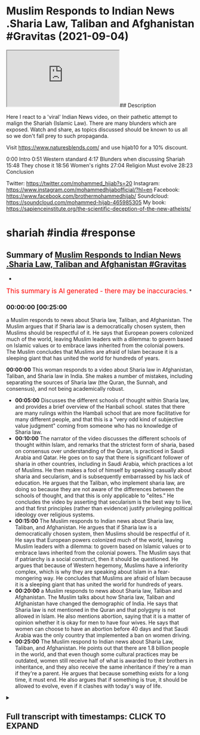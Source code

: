 # Muslim Responds to Indian News .Sharia Law, Taliban and Afghanistan #Gravitas (2021-09-04)

<iframe loading='lazy' src='https://www.youtube.com/embed/nvIoWunqmZ4'></iframe>## Description

Here I react to a 'viral' Indian News video, on their pathetic attempt to malign the Shariah (Islamic Law). There are many blunders which are exposed. Watch and share, as topics discussed should be known to us all so we don't fall prey to such propaganda.

Visit <https://www.naturesblends.com/> and use hijab10 for a 10% discount.

0:00 Intro
0:51 Western standard
4:17 Blunders when discussing Shariah
15:48 They chose it
18:56 Women's rights
27:04 Religion Must evolve
28:23 Conclusion

Twitter: <https://twitter.com/mohammed_hijab?s=20>
Instagram: <https://www.instagram.com/mohammedhijabofficial/?hl=en>
Facebook: <https://www.facebook.com/brothermohammedhijab/>
Soundcloud: <https://soundcloud.com/mohammed-hijab-465985305>
My book: <https://sapienceinstitute.org/the-scientific-deception-of-the-new-atheists/>

# shariah #india #response

## Summary of [Muslim Responds to Indian News .Sharia Law, Taliban and Afghanistan #Gravitas](https://www.youtube.com/watch?v=nvIoWunqmZ4)

*

<span style="color:red; font-size:125%">This summary is AI generated - there may be inaccuracies</span>. \*

### <a onclick="modifyYTiframeseektime('1500')">00:00:00 \[00:25:00</a>

a Muslim responds to news about Sharia law, Taliban, and Afghanistan. The Muslim argues that if Sharia law is a democratically chosen system, then Muslims should be respectful of it. He says that European powers colonized much of the world, leaving Muslim leaders with a dilemma: to govern based on Islamic values or to embrace laws inherited from the colonial powers. The Muslim concludes that Muslims are afraid of Islam because it is a sleeping giant that has united the world for hundreds of years.

**<a onclick="modifyYTiframeseektime('0')">00:00:00</a>** This woman responds to a video about Sharia law in Afghanistan, Taliban, and Sharia law in India. She makes a number of mistakes, including separating the sources of Sharia law (the Quran, the Sunnah, and consensus), and not being academically robust.

*   **<a onclick="modifyYTiframeseektime('300')">00:05:00</a>** Discusses the different schools of thought within Sharia law, and provides a brief overview of the Hanbali school. states that there are many rulings within the Hambali school that are more facilitative for many different people, and that this is a "very odd kind of subjective value judgment" coming from someone who has no knowledge of Sharia law.
*   **<a onclick="modifyYTiframeseektime('600')">00:10:00</a>** The narrator of the video discusses the different schools of thought within Islam, and remarks that the strictest form of sharia, based on consensus over understanding of the Quran, is practiced in Saudi Arabia and Qatar. He goes on to say that there is significant follower of sharia in other countries, including in Saudi Arabia, which practices a lot of Muslims. He then makes a fool of himself by speaking casually about sharia and secularism, and is subsequently embarrassed by his lack of education. He argues that the Taliban, who implement sharia law, are doing so because they are not aware of the differences between the schools of thought, and that this is only applicable to "elites." He concludes the video by asserting that secularism is the best way to live, and that first principles (rather than evidence) justify privileging political ideology over religious systems.
*   **<a onclick="modifyYTiframeseektime('900')">00:15:00</a>** The Muslim responds to Indian news about Sharia law, Taliban, and Afghanistan. He argues that if Sharia law is a democratically chosen system, then Muslims should be respectful of it. He says that European powers colonized much of the world, leaving Muslim leaders with a dilemma: to govern based on Islamic values or to embrace laws inherited from the colonial powers. The Muslim says that if patriarchy is a social construct, then it should be questioned. He argues that because of Western hegemony, Muslims have a inferiority complex, which is why they are speaking about Islam in a fear-mongering way. He concludes that Muslims are afraid of Islam because it is a sleeping giant that has united the world for hundreds of years.
*   **<a onclick="modifyYTiframeseektime('1200')">00:20:00</a>**  a Muslim responds to news about Sharia law, Taliban and Afghanistan. The Muslim talks about how Sharia law, Taliban and Afghanistan have changed the demographic of India. He says that Sharia law is not mentioned in the Quran and that polygyny is not allowed in Islam. He also mentions abortion, saying that it is a matter of opinion whether it is okay for men to have four wives. He says that women can choose to have an abortion before 40 days and that Saudi Arabia was the only country that implemented a ban on women driving.
*   **<a onclick="modifyYTiframeseektime('1500')">00:25:00</a>** The Muslim respond to Indian news about Sharia Law, Taliban, and Afghanistan. He points out that there are 1.8 billion people in the world, and that even though some cultural practices may be outdated, women still receive half of what is awarded to their brothers in inheritance, and they also receive the same inheritance if they're a man if they're a parent. He argues that because something exists for a long time, it must end. He also argues that if something is true, it should be allowed to evolve, even if it clashes with today's way of life.

<details><summary><h2>Full transcript with timestamps: CLICK TO EXPAND</h2></summary>

<a onclick="modifyYTiframeseektime('0)')">0:00:00 \[Music]</a> <a onclick="modifyYTiframeseektime('5)')">0:00:05 is the hijab 10</a> <a onclick="modifyYTiframeseektime('7)')">0:00:07 discount code for 10 percent discount on</a> <a onclick="modifyYTiframeseektime('9)')">0:00:09 a wide range of products including</a> <a onclick="modifyYTiframeseektime('11)')">0:00:11 premium ethiopian black seed products</a> <a onclick="modifyYTiframeseektime('14)')">0:00:14 assalamu alaikum</a> <a onclick="modifyYTiframeseektime('16)')">0:00:16 i am going to respond to a video that</a> <a onclick="modifyYTiframeseektime('18)')">0:00:18 has gone semi viral you could actually</a> <a onclick="modifyYTiframeseektime('20)')">0:00:20 say it's gone viral depending on your</a> <a onclick="modifyYTiframeseektime('21)')">0:00:21 definition of course</a> <a onclick="modifyYTiframeseektime('22)')">0:00:22 a woman a broadcaster from india who has</a> <a onclick="modifyYTiframeseektime('25)')">0:00:25 perpetuated falsehood really monstrous</a> <a onclick="modifyYTiframeseektime('28)')">0:00:28 falsehoods one after the other blunders</a> <a onclick="modifyYTiframeseektime('30)')">0:00:30 she's made blunders mistakes speaking</a> <a onclick="modifyYTiframeseektime('32)')">0:00:32 with authority where she shouldn't have</a> <a onclick="modifyYTiframeseektime('34)')">0:00:34 done so</a> <a onclick="modifyYTiframeseektime('35)')">0:00:35 and i'm gonna be reacting to this video</a> <a onclick="modifyYTiframeseektime('37)')">0:00:37 of this woman speaking about the</a> <a onclick="modifyYTiframeseektime('38)')">0:00:38 afghanistan situation about the taliban</a> <a onclick="modifyYTiframeseektime('41)')">0:00:41 about the sharia law in fact the video</a> <a onclick="modifyYTiframeseektime('43)')">0:00:43 is entitled what is the sharia law so</a> <a onclick="modifyYTiframeseektime('46)')">0:00:46 that's a cess</a> <a onclick="modifyYTiframeseektime('47)')">0:00:47 in watching this video whether this</a> <a onclick="modifyYTiframeseektime('48)')">0:00:48 woman understands that which she's</a> <a onclick="modifyYTiframeseektime('51)')">0:00:51 talking about</a> <a onclick="modifyYTiframeseektime('52)')">0:00:52 there was a time when afghanistan was a</a> <a onclick="modifyYTiframeseektime('54)')">0:00:54 modern state faith was a private matter</a> <a onclick="modifyYTiframeseektime('57)')">0:00:57 so already we're talking about modernity</a> <a onclick="modifyYTiframeseektime('58)')">0:00:58 right so there's an assumption from the</a> <a onclick="modifyYTiframeseektime('60)')">0:01:00 very outset that western modernity</a> <a onclick="modifyYTiframeseektime('63)')">0:01:03 progressivism in that sense</a> <a onclick="modifyYTiframeseektime('65)')">0:01:05 is potentially the barometer or the</a> <a onclick="modifyYTiframeseektime('67)')">0:01:07 standard</a> <a onclick="modifyYTiframeseektime('68)')">0:01:08 that we should meet well these</a> <a onclick="modifyYTiframeseektime('70)')">0:01:10 assertions or these assumptions</a> <a onclick="modifyYTiframeseektime('73)')">0:01:13 have to be evidence in and of themselves</a> <a onclick="modifyYTiframeseektime('75)')">0:01:15 we don't need to</a> <a onclick="modifyYTiframeseektime('76)')">0:01:16 go towards modernity or progressivism or</a> <a onclick="modifyYTiframeseektime('79)')">0:01:19 western culture</a> <a onclick="modifyYTiframeseektime('80)')">0:01:20 and if you do if you do want to put us</a> <a onclick="modifyYTiframeseektime('82)')">0:01:22 in that kind of category of going</a> <a onclick="modifyYTiframeseektime('84)')">0:01:24 towards this and you think that's the</a> <a onclick="modifyYTiframeseektime('85)')">0:01:25 right thing to do then you have to argue</a> <a onclick="modifyYTiframeseektime('87)')">0:01:27 for that from first principles it's not</a> <a onclick="modifyYTiframeseektime('89)')">0:01:29 good enough to just say well it's</a> <a onclick="modifyYTiframeseektime('91)')">0:01:31 modernity and assume it you have to</a> <a onclick="modifyYTiframeseektime('93)')">0:01:33 argue from the beginning and i come to</a> <a onclick="modifyYTiframeseektime('94)')">0:01:34 you with arguably the most controversial</a> <a onclick="modifyYTiframeseektime('97)')">0:01:37 concept in the world</a> <a onclick="modifyYTiframeseektime('99)')">0:01:39 it's arguably the most controversial</a> <a onclick="modifyYTiframeseektime('101)')">0:01:41 concept in the world of course it's not</a> <a onclick="modifyYTiframeseektime('103)')">0:01:43 maybe befitting for me to to outline the</a> <a onclick="modifyYTiframeseektime('106)')">0:01:46 fact that controversiality does not</a> <a onclick="modifyYTiframeseektime('108)')">0:01:48 equate to falsity and i'm not saying</a> <a onclick="modifyYTiframeseektime('110)')">0:01:50 that she's saying that but just to make</a> <a onclick="modifyYTiframeseektime('112)')">0:01:52 sure that our audience or the end user</a> <a onclick="modifyYTiframeseektime('114)')">0:01:54 here is fully familiar with this point</a> <a onclick="modifyYTiframeseektime('116)')">0:01:56 but is it the most controversial thing</a> <a onclick="modifyYTiframeseektime('118)')">0:01:58 in the world</a> <a onclick="modifyYTiframeseektime('119)')">0:01:59 i mean</a> <a onclick="modifyYTiframeseektime('120)')">0:02:00 there are lots of things historically</a> <a onclick="modifyYTiframeseektime('122)')">0:02:02 and contemporaneously that have been</a> <a onclick="modifyYTiframeseektime('124)')">0:02:04 more controversial the shape of the</a> <a onclick="modifyYTiframeseektime('125)')">0:02:05 earth has been extremely controversial</a> <a onclick="modifyYTiframeseektime('127)')">0:02:07 on the history of cosmology in the last</a> <a onclick="modifyYTiframeseektime('129)')">0:02:09 thousand years</a> <a onclick="modifyYTiframeseektime('130)')">0:02:10 even more controversial you could argue</a> <a onclick="modifyYTiframeseektime('132)')">0:02:12 a sati</a> <a onclick="modifyYTiframeseektime('133)')">0:02:13 a practice called sati</a> <a onclick="modifyYTiframeseektime('135)')">0:02:15 that was done by hindu women</a> <a onclick="modifyYTiframeseektime('137)')">0:02:17 historically and even up until the</a> <a onclick="modifyYTiframeseektime('138)')">0:02:18 modern age actually and this practice</a> <a onclick="modifyYTiframeseektime('142)')">0:02:22 what involved a woman burning herself</a> <a onclick="modifyYTiframeseektime('144)')">0:02:24 in mourning</a> <a onclick="modifyYTiframeseektime('146)')">0:02:26 for her husband's death</a> <a onclick="modifyYTiframeseektime('149)')">0:02:29 talk about women's rights so one of</a> <a onclick="modifyYTiframeseektime('151)')">0:02:31 those things it took the colonial powers</a> <a onclick="modifyYTiframeseektime('153)')">0:02:33 the british powers to come and outlaw</a> <a onclick="modifyYTiframeseektime('154)')">0:02:34 this thing the white man to come and</a> <a onclick="modifyYTiframeseektime('156)')">0:02:36 tell you what was right and wrong</a> <a onclick="modifyYTiframeseektime('158)')">0:02:38 yes no wonder why you're so obsessed</a> <a onclick="modifyYTiframeseektime('160)')">0:02:40 with the white man because he stops you</a> <a onclick="modifyYTiframeseektime('161)')">0:02:41 from burning yourselves i mean i</a> <a onclick="modifyYTiframeseektime('163)')">0:02:43 understand the inferiority complex here</a> <a onclick="modifyYTiframeseektime('166)')">0:02:46 but</a> <a onclick="modifyYTiframeseektime('167)')">0:02:47 let's not try and think now that</a> <a onclick="modifyYTiframeseektime('171)')">0:02:51 this is the once again the barometer</a> <a onclick="modifyYTiframeseektime('173)')">0:02:53 that we must all fulfill or the</a> <a onclick="modifyYTiframeseektime('176)')">0:02:56 um</a> <a onclick="modifyYTiframeseektime('176)')">0:02:56 the the standard that we must all meet</a> <a onclick="modifyYTiframeseektime('178)')">0:02:58 the white man standard why is it so</a> <a onclick="modifyYTiframeseektime('181)')">0:03:01 controversial why does the world fear it</a> <a onclick="modifyYTiframeseektime('183)')">0:03:03 will take afghanistan further back in</a> <a onclick="modifyYTiframeseektime('186)')">0:03:06 time</a> <a onclick="modifyYTiframeseektime('188)')">0:03:08 what do you mean by the world do you</a> <a onclick="modifyYTiframeseektime('189)')">0:03:09 mean the white man</a> <a onclick="modifyYTiframeseektime('191)')">0:03:11 is that what we mean or the western</a> <a onclick="modifyYTiframeseektime('192)')">0:03:12 powers or colonial powers or ex-colonial</a> <a onclick="modifyYTiframeseektime('194)')">0:03:14 powers or the superpowers who do you</a> <a onclick="modifyYTiframeseektime('195)')">0:03:15 mean by</a> <a onclick="modifyYTiframeseektime('197)')">0:03:17 the world</a> <a onclick="modifyYTiframeseektime('198)')">0:03:18 okay let's keep listening we've spoken</a> <a onclick="modifyYTiframeseektime('200)')">0:03:20 to a lot of scholars and experts to put</a> <a onclick="modifyYTiframeseektime('202)')">0:03:22 this report together you've spoken to a</a> <a onclick="modifyYTiframeseektime('204)')">0:03:24 lot of scholars and experts so i'm</a> <a onclick="modifyYTiframeseektime('206)')">0:03:26 expecting what you say about sharia law</a> <a onclick="modifyYTiframeseektime('208)')">0:03:28 is going to be something which is</a> <a onclick="modifyYTiframeseektime('209)')">0:03:29 academically robust and if if not then</a> <a onclick="modifyYTiframeseektime('212)')">0:03:32 you will be</a> <a onclick="modifyYTiframeseektime('213)')">0:03:33 obviously to blame thanks to the</a> <a onclick="modifyYTiframeseektime('215)')">0:03:35 misrepresentation manipulation and</a> <a onclick="modifyYTiframeseektime('217)')">0:03:37 misuse of the sharia by whom islamic</a> <a onclick="modifyYTiframeseektime('220)')">0:03:40 regimes politicians clerics radicals</a> <a onclick="modifyYTiframeseektime('223)')">0:03:43 terrorists they've all used the sharia</a> <a onclick="modifyYTiframeseektime('225)')">0:03:45 to rule in the name of god</a> <a onclick="modifyYTiframeseektime('227)')">0:03:47 so coming back to the question what is</a> <a onclick="modifyYTiframeseektime('228)')">0:03:48 the sharia well there is no</a> <a onclick="modifyYTiframeseektime('230)')">0:03:50 that's not the exclusive property of</a> <a onclick="modifyYTiframeseektime('232)')">0:03:52 religious disciples</a> <a onclick="modifyYTiframeseektime('234)')">0:03:54 many radicals and terrorists have used</a> <a onclick="modifyYTiframeseektime('236)')">0:03:56 secular ideology to do the same thing so</a> <a onclick="modifyYTiframeseektime('239)')">0:03:59 this is not this is not an exclusivist</a> <a onclick="modifyYTiframeseektime('241)')">0:04:01 discourse here i mean we can we can</a> <a onclick="modifyYTiframeseektime('243)')">0:04:03 point to stalin we can point to even</a> <a onclick="modifyYTiframeseektime('245)')">0:04:05 lenin we can point to mao we can point</a> <a onclick="modifyYTiframeseektime('247)')">0:04:07 to many different people who had</a> <a onclick="modifyYTiframeseektime('249)')">0:04:09 materialist ideologies and who did the</a> <a onclick="modifyYTiframeseektime('251)')">0:04:11 same thing</a> <a onclick="modifyYTiframeseektime('252)')">0:04:12 so</a> <a onclick="modifyYTiframeseektime('253)')">0:04:13 this is not an exclusivist discourse and</a> <a onclick="modifyYTiframeseektime('255)')">0:04:15 you shouldn't make it seem as if it is</a> <a onclick="modifyYTiframeseektime('257)')">0:04:17 where do the rules come from three</a> <a onclick="modifyYTiframeseektime('259)')">0:04:19 sources the quran which is islam's holy</a> <a onclick="modifyYTiframeseektime('261)')">0:04:21 book the sunnah which is basically the</a> <a onclick="modifyYTiframeseektime('263)')">0:04:23 deeds of prophet muhammad and the hadees</a> <a onclick="modifyYTiframeseektime('265)')">0:04:25 the sayings of the prophet this is the</a> <a onclick="modifyYTiframeseektime('268)')">0:04:28 first major blunder it's actually a huge</a> <a onclick="modifyYTiframeseektime('270)')">0:04:30 blunder</a> <a onclick="modifyYTiframeseektime('271)')">0:04:31 it's the quran</a> <a onclick="modifyYTiframeseektime('273)')">0:04:33 the hadith which is the sunnah i don't</a> <a onclick="modifyYTiframeseektime('275)')">0:04:35 know why you've separated the two things</a> <a onclick="modifyYTiframeseektime('277)')">0:04:37 and then the third thing is ishmael</a> <a onclick="modifyYTiframeseektime('279)')">0:04:39 which is consensus and the fourth thing</a> <a onclick="modifyYTiframeseektime('280)')">0:04:40 is yes</a> <a onclick="modifyYTiframeseektime('282)')">0:04:42 and actually nezhamad dina tofi who is a</a> <a onclick="modifyYTiframeseektime('284)')">0:04:44 one of the specialists of the principles</a> <a onclick="modifyYTiframeseektime('286)')">0:04:46 of jurisprudence</a> <a onclick="modifyYTiframeseektime('288)')">0:04:48 he mentions 11 sources all together</a> <a onclick="modifyYTiframeseektime('290)')">0:04:50 including</a> <a onclick="modifyYTiframeseektime('294)')">0:04:54 so</a> <a onclick="modifyYTiframeseektime('296)')">0:04:56 the saying of the sahabi all the rulings</a> <a onclick="modifyYTiframeseektime('299)')">0:04:59 of those who came before us in terms of</a> <a onclick="modifyYTiframeseektime('300)')">0:05:00 the other uh legal systems of moses and</a> <a onclick="modifyYTiframeseektime('303)')">0:05:03 for example abraham and so on</a> <a onclick="modifyYTiframeseektime('307)')">0:05:07 which is the idea of the common interest</a> <a onclick="modifyYTiframeseektime('308)')">0:05:08 all of these things are also sources of</a> <a onclick="modifyYTiframeseektime('310)')">0:05:10 sharia</a> <a onclick="modifyYTiframeseektime('311)')">0:05:11 and this is the reductionist</a> <a onclick="modifyYTiframeseektime('312)')">0:05:12 understanding that has left a lot of</a> <a onclick="modifyYTiframeseektime('313)')">0:05:13 people like yourself</a> <a onclick="modifyYTiframeseektime('316)')">0:05:16 reducing the sharia to just one or two</a> <a onclick="modifyYTiframeseektime('318)')">0:05:18 sources</a> <a onclick="modifyYTiframeseektime('319)')">0:05:19 this is not the case and in fact you</a> <a onclick="modifyYTiframeseektime('321)')">0:05:21 haven't even represented it correctly</a> <a onclick="modifyYTiframeseektime('322)')">0:05:22 according to any school of thought shia</a> <a onclick="modifyYTiframeseektime('324)')">0:05:24 or sunnah this is completely false what</a> <a onclick="modifyYTiframeseektime('327)')">0:05:27 you've said there is wrong listen to me</a> <a onclick="modifyYTiframeseektime('329)')">0:05:29 carefully what you said there is wrong</a> <a onclick="modifyYTiframeseektime('331)')">0:05:31 because once again to reiterate the four</a> <a onclick="modifyYTiframeseektime('334)')">0:05:34 major</a> <a onclick="modifyYTiframeseektime('335)')">0:05:35 masada sharia if you like</a> <a onclick="modifyYTiframeseektime('337)')">0:05:37 or the the four major sources of sharia</a> <a onclick="modifyYTiframeseektime('340)')">0:05:40 are the quran as you've mentioned the</a> <a onclick="modifyYTiframeseektime('342)')">0:05:42 sunnah which is the hadith which itself</a> <a onclick="modifyYTiframeseektime('344)')">0:05:44 is subdivided into different types</a> <a onclick="modifyYTiframeseektime('346)')">0:05:46 authentic sahih yamatawa</a> <a onclick="modifyYTiframeseektime('349)')">0:05:49 hassan hasan</a> <a onclick="modifyYTiframeseektime('355)')">0:05:55 and these categorizations are known by</a> <a onclick="modifyYTiframeseektime('356)')">0:05:56 the people of hadith and then you have</a> <a onclick="modifyYTiframeseektime('359)')">0:05:59 ishmael which is the legal consensus</a> <a onclick="modifyYTiframeseektime('361)')">0:06:01 which is defined by or as</a> <a onclick="modifyYTiframeseektime('364)')">0:06:04 the</a> <a onclick="modifyYTiframeseektime('366)')">0:06:06 the consensus of the jurists in one</a> <a onclick="modifyYTiframeseektime('368)')">0:06:08 specific time in one specific issue in</a> <a onclick="modifyYTiframeseektime('371)')">0:06:11 one of</a> <a onclick="modifyYTiframeseektime('372)')">0:06:12 the issues of the uh islamic</a> <a onclick="modifyYTiframeseektime('375)')">0:06:15 law</a> <a onclick="modifyYTiframeseektime('376)')">0:06:16 this is ishmael and then you have chaos</a> <a onclick="modifyYTiframeseektime('378)')">0:06:18 which is legal analogy for example if</a> <a onclick="modifyYTiframeseektime('380)')">0:06:20 something is haram</a> <a onclick="modifyYTiframeseektime('382)')">0:06:22 in the quran but then there's something</a> <a onclick="modifyYTiframeseektime('384)')">0:06:24 which also has the same causative</a> <a onclick="modifyYTiframeseektime('385)')">0:06:25 reasoning they analogize onto it for</a> <a onclick="modifyYTiframeseektime('388)')">0:06:28 example</a> <a onclick="modifyYTiframeseektime('389)')">0:06:29 alcohol is haram or wine is haram let's</a> <a onclick="modifyYTiframeseektime('392)')">0:06:32 say they analogize on to that</a> <a onclick="modifyYTiframeseektime('394)')">0:06:34 that smoking weed is haram they smoking</a> <a onclick="modifyYTiframeseektime('398)')">0:06:38 anything that intoxic hallucinogens are</a> <a onclick="modifyYTiframeseektime('399)')">0:06:39 haram because it's</a> <a onclick="modifyYTiframeseektime('402)')">0:06:42 analogized onto and this is one of the</a> <a onclick="modifyYTiframeseektime('405)')">0:06:45 masada if you like one of the</a> <a onclick="modifyYTiframeseektime('408)')">0:06:48 sources of sharia but there are these</a> <a onclick="modifyYTiframeseektime('410)')">0:06:50 are the four main ones there are other</a> <a onclick="modifyYTiframeseektime('411)')">0:06:51 ones like masala</a> <a onclick="modifyYTiframeseektime('413)')">0:06:53 this is actually a source of sharia</a> <a onclick="modifyYTiframeseektime('415)')">0:06:55 masala is the common interest</a> <a onclick="modifyYTiframeseektime('418)')">0:06:58 a lot of people are asking why is it</a> <a onclick="modifyYTiframeseektime('419)')">0:06:59 that the taliban are</a> <a onclick="modifyYTiframeseektime('420)')">0:07:00 acting in a more pragmatic manner now</a> <a onclick="modifyYTiframeseektime('423)')">0:07:03 is because of this source see if you if</a> <a onclick="modifyYTiframeseektime('425)')">0:07:05 you knew these things then you'd know</a> <a onclick="modifyYTiframeseektime('427)')">0:07:07 how to operate and how to interact with</a> <a onclick="modifyYTiframeseektime('430)')">0:07:10 those who you disagree with you don't</a> <a onclick="modifyYTiframeseektime('431)')">0:07:11 even know the source of sharia ah</a> <a onclick="modifyYTiframeseektime('433)')">0:07:13 therefore your analysis is going to be</a> <a onclick="modifyYTiframeseektime('435)')">0:07:15 reductionist is going to be false and</a> <a onclick="modifyYTiframeseektime('437)')">0:07:17 it's going to be lacking where are the</a> <a onclick="modifyYTiframeseektime('439)')">0:07:19 scholars now that you said you they</a> <a onclick="modifyYTiframeseektime('441)')">0:07:21 don't even know the basis of</a> <a onclick="modifyYTiframeseektime('443)')">0:07:23 sharia</a> <a onclick="modifyYTiframeseektime('444)')">0:07:24 in islam</a> <a onclick="modifyYTiframeseektime('445)')">0:07:25 there's a range of other sources to work</a> <a onclick="modifyYTiframeseektime('447)')">0:07:27 out how god wants muslims to live but</a> <a onclick="modifyYTiframeseektime('450)')">0:07:30 there is no single law book no definite</a> <a onclick="modifyYTiframeseektime('453)')">0:07:33 statute no said judicial proceeding</a> <a onclick="modifyYTiframeseektime('456)')">0:07:36 that's false there is a set judicial</a> <a onclick="modifyYTiframeseektime('457)')">0:07:37 precedent it's not precedent it's</a> <a onclick="modifyYTiframeseektime('459)')">0:07:39 precedent and there is a there is a set</a> <a onclick="modifyYTiframeseektime('462)')">0:07:42 precedent from the ishmael</a> <a onclick="modifyYTiframeseektime('464)')">0:07:44 so when scholars make a decision on the</a> <a onclick="modifyYTiframeseektime('467)')">0:07:47 par or on the uh on whatever his issue</a> <a onclick="modifyYTiframeseektime('469)')">0:07:49 is they look at the ishmael if there's a</a> <a onclick="modifyYTiframeseektime('470)')">0:07:50 ishmael or a consensus of a past that</a> <a onclick="modifyYTiframeseektime('474)')">0:07:54 acts effectively like a judicial</a> <a onclick="modifyYTiframeseektime('476)')">0:07:56 president it's basically a vast</a> <a onclick="modifyYTiframeseektime('478)')">0:07:58 collection of different often</a> <a onclick="modifyYTiframeseektime('480)')">0:08:00 conflicting interpretations</a> <a onclick="modifyYTiframeseektime('482)')">0:08:02 these are that's not</a> <a onclick="modifyYTiframeseektime('484)')">0:08:04 see you're confusing it yourself you</a> <a onclick="modifyYTiframeseektime('485)')">0:08:05 said sharia is different because the</a> <a onclick="modifyYTiframeseektime('488)')">0:08:08 interpretations and sharia is god's will</a> <a onclick="modifyYTiframeseektime('490)')">0:08:10 now you're saying that sharia has got</a> <a onclick="modifyYTiframeseektime('492)')">0:08:12 sharia is diff different interpretations</a> <a onclick="modifyYTiframeseektime('494)')">0:08:14 which is false you can't even keep up</a> <a onclick="modifyYTiframeseektime('496)')">0:08:16 with your own script that you're reading</a> <a onclick="modifyYTiframeseektime('498)')">0:08:18 in front of your face</a> <a onclick="modifyYTiframeseektime('500)')">0:08:20 this is ignorance compounded</a> <a onclick="modifyYTiframeseektime('502)')">0:08:22 interpretations gave birth to five</a> <a onclick="modifyYTiframeseektime('504)')">0:08:24 schools of thought five legal schools of</a> <a onclick="modifyYTiframeseektime('507)')">0:08:27 sharia and you must know this there are</a> <a onclick="modifyYTiframeseektime('508)')">0:08:28 different kinds of sharia</a> <a onclick="modifyYTiframeseektime('510)')">0:08:30 we must know this and you're gonna teach</a> <a onclick="modifyYTiframeseektime('511)')">0:08:31 us you must know this</a> <a onclick="modifyYTiframeseektime('513)')">0:08:33 by the way there are more than four five</a> <a onclick="modifyYTiframeseektime('515)')">0:08:35 six seven schools of thought these are</a> <a onclick="modifyYTiframeseektime('516)')">0:08:36 the ones which have survived</a> <a onclick="modifyYTiframeseektime('518)')">0:08:38 there are many schools of thought atari</a> <a onclick="modifyYTiframeseektime('520)')">0:08:40 had a school of thought</a> <a onclick="modifyYTiframeseektime('521)')">0:08:41 had a school of thought these big names</a> <a onclick="modifyYTiframeseektime('523)')">0:08:43 had a school of thought they just</a> <a onclick="modifyYTiframeseektime('524)')">0:08:44 haven't survived so if you want to be</a> <a onclick="modifyYTiframeseektime('526)')">0:08:46 meticulous and you want to be precise</a> <a onclick="modifyYTiframeseektime('528)')">0:08:48 then don't speak in the way that you've</a> <a onclick="modifyYTiframeseektime('530)')">0:08:50 just spoken</a> <a onclick="modifyYTiframeseektime('536)')">0:08:56 these four belong to sunni islam the</a> <a onclick="modifyYTiframeseektime('538)')">0:08:58 fifth is a shia version of what about</a> <a onclick="modifyYTiframeseektime('542)')">0:09:02 what about the what about zaydi shias</a> <a onclick="modifyYTiframeseektime('545)')">0:09:05 you've completely missed a big chunks so</a> <a onclick="modifyYTiframeseektime('547)')">0:09:07 you're all over the place zaydi shia is</a> <a onclick="modifyYTiframeseektime('549)')">0:09:09 they are the majority of the yemeni</a> <a onclick="modifyYTiframeseektime('551)')">0:09:11 population of shiites you've completely</a> <a onclick="modifyYTiframeseektime('553)')">0:09:13 left them out in your analysis here how</a> <a onclick="modifyYTiframeseektime('555)')">0:09:15 comes</a> <a onclick="modifyYTiframeseektime('557)')">0:09:17 sharia it's called jafri</a> <a onclick="modifyYTiframeseektime('559)')">0:09:19 all five of them are named after</a> <a onclick="modifyYTiframeseektime('561)')">0:09:21 theologists and jurists the men who</a> <a onclick="modifyYTiframeseektime('564)')">0:09:24 theologians and jurists</a> <a onclick="modifyYTiframeseektime('567)')">0:09:27 yes</a> <a onclick="modifyYTiframeseektime('569)')">0:09:29 interpreted islamic texts</a> <a onclick="modifyYTiframeseektime('571)')">0:09:31 now look at this map</a> <a onclick="modifyYTiframeseektime('573)')">0:09:33 the hanbali school is the smallest and</a> <a onclick="modifyYTiframeseektime('575)')">0:09:35 strictest of them all it's primary</a> <a onclick="modifyYTiframeseektime('578)')">0:09:38 what you define as strict this is it</a> <a onclick="modifyYTiframeseektime('580)')">0:09:40 seems to be a very subjective reading</a> <a onclick="modifyYTiframeseektime('582)')">0:09:42 what do you define as a strict there's</a> <a onclick="modifyYTiframeseektime('583)')">0:09:43 many rulings in the hamburglar school of</a> <a onclick="modifyYTiframeseektime('585)')">0:09:45 thought</a> <a onclick="modifyYTiframeseektime('586)')">0:09:46 i'm not just saying that because</a> <a onclick="modifyYTiframeseektime('587)')">0:09:47 obviously i come from that school</a> <a onclick="modifyYTiframeseektime('588)')">0:09:48 thought but um there are many rulings</a> <a onclick="modifyYTiframeseektime('590)')">0:09:50 which are by and large more facilitative</a> <a onclick="modifyYTiframeseektime('594)')">0:09:54 for many different people so this is a</a> <a onclick="modifyYTiframeseektime('595)')">0:09:55 very</a> <a onclick="modifyYTiframeseektime('596)')">0:09:56 odd kind of subjective value judgment</a> <a onclick="modifyYTiframeseektime('598)')">0:09:58 coming from someone who has no knowledge</a> <a onclick="modifyYTiframeseektime('600)')">0:10:00 of any of the schools of thought and you</a> <a onclick="modifyYTiframeseektime('601)')">0:10:01 probably wouldn't ask you why is it the</a> <a onclick="modifyYTiframeseektime('602)')">0:10:02 strictest you probably wouldn't know how</a> <a onclick="modifyYTiframeseektime('603)')">0:10:03 to answer that</a> <a onclick="modifyYTiframeseektime('605)')">0:10:05 resource is the quran it is practiced in</a> <a onclick="modifyYTiframeseektime('607)')">0:10:07 saudi arabia and qatar</a> <a onclick="modifyYTiframeseektime('609)')">0:10:09 it also has significant followers in</a> <a onclick="modifyYTiframeseektime('611)')">0:10:11 these countries i mean saudi arabia yes</a> <a onclick="modifyYTiframeseektime('613)')">0:10:13 they practiced</a> <a onclick="modifyYTiframeseektime('614)')">0:10:14 a lot of a lot of people a lot of</a> <a onclick="modifyYTiframeseektime('616)')">0:10:16 jerusalem humbly there about a lot of</a> <a onclick="modifyYTiframeseektime('618)')">0:10:18 salafists who are not non-medhabi</a> <a onclick="modifyYTiframeseektime('621)')">0:10:21 actually in saudi arabia and so once</a> <a onclick="modifyYTiframeseektime('623)')">0:10:23 again the awam the the labe audience the</a> <a onclick="modifyYTiframeseektime('625)')">0:10:25 lay people this is very important for</a> <a onclick="modifyYTiframeseektime('627)')">0:10:27 even us to know as muslims there's a</a> <a onclick="modifyYTiframeseektime('628)')">0:10:28 difference between what the elitists or</a> <a onclick="modifyYTiframeseektime('630)')">0:10:30 the clerics or whatever it is they</a> <a onclick="modifyYTiframeseektime('632)')">0:10:32 practice and what the lay audience</a> <a onclick="modifyYTiframeseektime('635)')">0:10:35 their lay audience really doesn't have a</a> <a onclick="modifyYTiframeseektime('637)')">0:10:37 method</a> <a onclick="modifyYTiframeseektime('639)')">0:10:39 the ami doesn't really know about the</a> <a onclick="modifyYTiframeseektime('640)')">0:10:40 hamburglar school of if you ask him</a> <a onclick="modifyYTiframeseektime('641)')">0:10:41 what's the difference between himself</a> <a onclick="modifyYTiframeseektime('642)')">0:10:42 and hanafi they all know the difference</a> <a onclick="modifyYTiframeseektime('644)')">0:10:44 so this is only applicable really to the</a> <a onclick="modifyYTiframeseektime('646)')">0:10:46 elitists</a> <a onclick="modifyYTiframeseektime('647)')">0:10:47 but you wouldn't know that the shafi</a> <a onclick="modifyYTiframeseektime('649)')">0:10:49 school of sharia relies on consensus</a> <a onclick="modifyYTiframeseektime('651)')">0:10:51 over understanding of the quran i would</a> <a onclick="modifyYTiframeseektime('653)')">0:10:53 dare you i dare you to find me one book</a> <a onclick="modifyYTiframeseektime('657)')">0:10:57 from imam shafi's</a> <a onclick="modifyYTiframeseektime('659)')">0:10:59 the first book ever written</a> <a onclick="modifyYTiframeseektime('661)')">0:11:01 on usual by the way in islamic history</a> <a onclick="modifyYTiframeseektime('663)')">0:11:03 he is the one who which is islamic</a> <a onclick="modifyYTiframeseektime('665)')">0:11:05 jewish prudence are they to find me one</a> <a onclick="modifyYTiframeseektime('667)')">0:11:07 book of shafai usual which says that</a> <a onclick="modifyYTiframeseektime('670)')">0:11:10 consensus is</a> <a onclick="modifyYTiframeseektime('672)')">0:11:12 preferred over the quran there's no such</a> <a onclick="modifyYTiframeseektime('675)')">0:11:15 statement made by any scholar in islamic</a> <a onclick="modifyYTiframeseektime('677)')">0:11:17 history you've just made a fool of</a> <a onclick="modifyYTiframeseektime('678)')">0:11:18 yourself not realizing it speaking</a> <a onclick="modifyYTiframeseektime('680)')">0:11:20 nonchalantly and casually</a> <a onclick="modifyYTiframeseektime('683)')">0:11:23 this is embarrassing this is totally</a> <a onclick="modifyYTiframeseektime('684)')">0:11:24 embarrassing why are you speaking about</a> <a onclick="modifyYTiframeseektime('685)')">0:11:25 these matters</a> <a onclick="modifyYTiframeseektime('687)')">0:11:27 why are you speaking about these matters</a> <a onclick="modifyYTiframeseektime('689)')">0:11:29 you clearly are uneducated</a> <a onclick="modifyYTiframeseektime('691)')">0:11:31 you think you're educated you're</a> <a onclick="modifyYTiframeseektime('692)')">0:11:32 uneducated you're being educated right</a> <a onclick="modifyYTiframeseektime('694)')">0:11:34 now you've just made a huge blunder you</a> <a onclick="modifyYTiframeseektime('696)')">0:11:36 said the shafai school of thought relies</a> <a onclick="modifyYTiframeseektime('698)')">0:11:38 upon consensus over the understanding of</a> <a onclick="modifyYTiframeseektime('701)')">0:11:41 the quran and there is no such there is</a> <a onclick="modifyYTiframeseektime('703)')">0:11:43 not even one scholar in islamic history</a> <a onclick="modifyYTiframeseektime('705)')">0:11:45 from any school of thought who's ever</a> <a onclick="modifyYTiframeseektime('707)')">0:11:47 said such a thing you fool the hanafi</a> <a onclick="modifyYTiframeseektime('709)')">0:11:49 school the earliest the most flexible</a> <a onclick="modifyYTiframeseektime('711)')">0:11:51 version of the sharia it relies both on</a> <a onclick="modifyYTiframeseektime('714)')">0:11:54 consensus and independent reasoning the</a> <a onclick="modifyYTiframeseektime('716)')">0:11:56 hanafi school has the largest number</a> <a onclick="modifyYTiframeseektime('719)')">0:11:59 there's all of the schools of thor have</a> <a onclick="modifyYTiframeseektime('721)')">0:12:01 class except for the school of thought</a> <a onclick="modifyYTiframeseektime('723)')">0:12:03 so you're making as if this is a special</a> <a onclick="modifyYTiframeseektime('725)')">0:12:05 speciality of the hanafi method it's not</a> <a onclick="modifyYTiframeseektime('728)')">0:12:08 independent reasoning is ps which is</a> <a onclick="modifyYTiframeseektime('729)')">0:12:09 analyzing and then analogizing causative</a> <a onclick="modifyYTiframeseektime('732)')">0:12:12 reasoning and then and analyzing</a> <a onclick="modifyYTiframeseektime('734)')">0:12:14 backward formula this is not as special</a> <a onclick="modifyYTiframeseektime('735)')">0:12:15 as a speciality of the hanafi method all</a> <a onclick="modifyYTiframeseektime('738)')">0:12:18 of them if they have except for the</a> <a onclick="modifyYTiframeseektime('738)')">0:12:18 vladimir which he didn't mention</a> <a onclick="modifyYTiframeseektime('741)')">0:12:21 is uh in fact</a> <a onclick="modifyYTiframeseektime('742)')">0:12:22 has that has that future they live in</a> <a onclick="modifyYTiframeseektime('744)')">0:12:24 turkey jordan lebanon egypt afghanistan</a> <a onclick="modifyYTiframeseektime('747)')">0:12:27 pakistan india</a> <a onclick="modifyYTiframeseektime('749)')">0:12:29 yeah afghanistan so you've called it the</a> <a onclick="modifyYTiframeseektime('751)')">0:12:31 most flexible form of sharia</a> <a onclick="modifyYTiframeseektime('753)')">0:12:33 but but how do you square that with the</a> <a onclick="modifyYTiframeseektime('755)')">0:12:35 fact that the taliban are implementing</a> <a onclick="modifyYTiframeseektime('757)')">0:12:37 it you've you so you see there's</a> <a onclick="modifyYTiframeseektime('760)')">0:12:40 contradictory messaging here in your</a> <a onclick="modifyYTiframeseektime('761)')">0:12:41 broadcast you don't you don't even seem</a> <a onclick="modifyYTiframeseektime('763)')">0:12:43 to realize it that's how embarrassing it</a> <a onclick="modifyYTiframeseektime('765)')">0:12:45 is but the problem begins when religion</a> <a onclick="modifyYTiframeseektime('767)')">0:12:47 is mixed with governance</a> <a onclick="modifyYTiframeseektime('769)')">0:12:49 she says the problem begins when</a> <a onclick="modifyYTiframeseektime('771)')">0:12:51 religion is mixed with governance that's</a> <a onclick="modifyYTiframeseektime('773)')">0:12:53 that is a supposition you're making an</a> <a onclick="modifyYTiframeseektime('775)')">0:12:55 assertion you've gone from inform</a> <a onclick="modifyYTiframeseektime('777)')">0:12:57 informative broadcast to persuasive</a> <a onclick="modifyYTiframeseektime('780)')">0:13:00 broadcasting so now you're inserting a</a> <a onclick="modifyYTiframeseektime('782)')">0:13:02 secular ideal my question is the</a> <a onclick="modifyYTiframeseektime('785)')">0:13:05 presumption of secularity how can you</a> <a onclick="modifyYTiframeseektime('787)')">0:13:07 assert that without giving any evidence</a> <a onclick="modifyYTiframeseektime('790)')">0:13:10 what are your demonstrative proofs that</a> <a onclick="modifyYTiframeseektime('792)')">0:13:12 secularism is the neutral way or the</a> <a onclick="modifyYTiframeseektime('796)')">0:13:16 best way to live</a> <a onclick="modifyYTiframeseektime('798)')">0:13:18 do you have any evidence to in support</a> <a onclick="modifyYTiframeseektime('800)')">0:13:20 of secularism how do you even support</a> <a onclick="modifyYTiframeseektime('802)')">0:13:22 how do you even define secularism</a> <a onclick="modifyYTiframeseektime('804)')">0:13:24 because if secularism is a def is a</a> <a onclick="modifyYTiframeseektime('806)')">0:13:26 division between church and state</a> <a onclick="modifyYTiframeseektime('808)')">0:13:28 or religion and secular governance my</a> <a onclick="modifyYTiframeseektime('811)')">0:13:31 question to you is what constitutes his</a> <a onclick="modifyYTiframeseektime('813)')">0:13:33 religion if you look at the sociological</a> <a onclick="modifyYTiframeseektime('815)')">0:13:35 literature you'll find that there's</a> <a onclick="modifyYTiframeseektime('816)')">0:13:36 broad definitions which include</a> <a onclick="modifyYTiframeseektime('818)')">0:13:38 political ideologies things like</a> <a onclick="modifyYTiframeseektime('820)')">0:13:40 feminism things like liberalism and</a> <a onclick="modifyYTiframeseektime('822)')">0:13:42 things like ironically enough</a> <a onclick="modifyYTiframeseektime('824)')">0:13:44 constitutionalism republicanism</a> <a onclick="modifyYTiframeseektime('826)')">0:13:46 nationalism as well so if that is the</a> <a onclick="modifyYTiframeseektime('828)')">0:13:48 case</a> <a onclick="modifyYTiframeseektime('829)')">0:13:49 then to what extent can a government</a> <a onclick="modifyYTiframeseektime('831)')">0:13:51 like yours in india a nationalist</a> <a onclick="modifyYTiframeseektime('833)')">0:13:53 government a secular government one that</a> <a onclick="modifyYTiframeseektime('835)')">0:13:55 maybe claims to be liberal and democrat</a> <a onclick="modifyYTiframeseektime('836)')">0:13:56 democratic at the same time all those</a> <a onclick="modifyYTiframeseektime('838)')">0:13:58 things</a> <a onclick="modifyYTiframeseektime('839)')">0:13:59 could that be classified as a religious</a> <a onclick="modifyYTiframeseektime('841)')">0:14:01 type of reasoning or a religious kind of</a> <a onclick="modifyYTiframeseektime('844)')">0:14:04 thing in the first place and if it is</a> <a onclick="modifyYTiframeseektime('846)')">0:14:06 religion</a> <a onclick="modifyYTiframeseektime('847)')">0:14:07 then if it is religious then it wouldn't</a> <a onclick="modifyYTiframeseektime('848)')">0:14:08 be secular and so once again your ideal</a> <a onclick="modifyYTiframeseektime('851)')">0:14:11 would be dismissed why should we</a> <a onclick="modifyYTiframeseektime('854)')">0:14:14 prioritize even if barring</a> <a onclick="modifyYTiframeseektime('857)')">0:14:17 or bearing into consideration secularism</a> <a onclick="modifyYTiframeseektime('859)')">0:14:19 why why should we con why should we</a> <a onclick="modifyYTiframeseektime('862)')">0:14:22 privilege political ideology over and</a> <a onclick="modifyYTiframeseektime('864)')">0:14:24 above</a> <a onclick="modifyYTiframeseektime('865)')">0:14:25 theological</a> <a onclick="modifyYTiframeseektime('866)')">0:14:26 uh systems is there any argument that</a> <a onclick="modifyYTiframeseektime('868)')">0:14:28 you have from first principles that lead</a> <a onclick="modifyYTiframeseektime('870)')">0:14:30 us to that</a> <a onclick="modifyYTiframeseektime('872)')">0:14:32 so you see you see the problem is you've</a> <a onclick="modifyYTiframeseektime('874)')">0:14:34 inserted your opinion</a> <a onclick="modifyYTiframeseektime('876)')">0:14:36 my dear and unfortunately what you</a> <a onclick="modifyYTiframeseektime('878)')">0:14:38 haven't done is provide any evidence and</a> <a onclick="modifyYTiframeseektime('880)')">0:14:40 the quran states</a> <a onclick="modifyYTiframeseektime('884)')">0:14:44 bring your evidences for your truthful</a> <a onclick="modifyYTiframeseektime('885)')">0:14:45 many muslims who embrace the sharia</a> <a onclick="modifyYTiframeseektime('887)')">0:14:47 thought of it as a substitute for the</a> <a onclick="modifyYTiframeseektime('890)')">0:14:50 law of the land and that's where the</a> <a onclick="modifyYTiframeseektime('891)')">0:14:51 problem lies the sharia was just</a> <a onclick="modifyYTiframeseektime('893)')">0:14:53 supposed to be a way of living so now</a> <a onclick="modifyYTiframeseektime('896)')">0:14:56 you're making a theological claim you're</a> <a onclick="modifyYTiframeseektime('897)')">0:14:57 saying it's meant to be a way of living</a> <a onclick="modifyYTiframeseektime('898)')">0:14:58 it's not meant to be for governance</a> <a onclick="modifyYTiframeseektime('900)')">0:15:00 so but how would you make sense of all</a> <a onclick="modifyYTiframeseektime('902)')">0:15:02 the quranic verses in that hadith which</a> <a onclick="modifyYTiframeseektime('904)')">0:15:04 clearly indicates</a> <a onclick="modifyYTiframeseektime('906)')">0:15:06 that</a> <a onclick="modifyYTiframeseektime('907)')">0:15:07 which are addressing in the first place</a> <a onclick="modifyYTiframeseektime('909)')">0:15:09 politicians</a> <a onclick="modifyYTiframeseektime('911)')">0:15:11 generals and armies and so on and while</a> <a onclick="modifyYTiframeseektime('913)')">0:15:13 european nations later separated the</a> <a onclick="modifyYTiframeseektime('915)')">0:15:15 church from the state many islamic</a> <a onclick="modifyYTiframeseektime('917)')">0:15:17 countries did not</a> <a onclick="modifyYTiframeseektime('919)')">0:15:19 france britain and other europe so</a> <a onclick="modifyYTiframeseektime('923)')">0:15:23 so uh</a> <a onclick="modifyYTiframeseektime('925)')">0:15:25 european powers had colonized much of</a> <a onclick="modifyYTiframeseektime('927)')">0:15:27 west asia africa and asia when they left</a> <a onclick="modifyYTiframeseektime('930)')">0:15:30 leaders of the newly formed muslim</a> <a onclick="modifyYTiframeseektime('931)')">0:15:31 majority countries faced a dilemma</a> <a onclick="modifyYTiframeseektime('934)')">0:15:34 should they govern based on previous</a> <a onclick="modifyYTiframeseektime('936)')">0:15:36 islamic values or should they embrace</a> <a onclick="modifyYTiframeseektime('938)')">0:15:38 laws inherited leaders of those nations</a> <a onclick="modifyYTiframeseektime('941)')">0:15:41 that you're talking about were usually</a> <a onclick="modifyYTiframeseektime('943)')">0:15:43 puppet leaders installed by the colonial</a> <a onclick="modifyYTiframeseektime('946)')">0:15:46 overlords that just left well they chose</a> <a onclick="modifyYTiframeseektime('948)')">0:15:48 the sharia as the basis of their legal</a> <a onclick="modifyYTiframeseektime('950)')">0:15:50 justice system well you said it yourself</a> <a onclick="modifyYTiframeseektime('952)')">0:15:52 they chose if if that is what you</a> <a onclick="modifyYTiframeseektime('954)')">0:15:54 believe that they chose and the people</a> <a onclick="modifyYTiframeseektime('956)')">0:15:56 of the country chose that and we say 96</a> <a onclick="modifyYTiframeseektime('958)')">0:15:58 according to pew of afghani people want</a> <a onclick="modifyYTiframeseektime('960)')">0:16:00 the sharia isn't that a kind of</a> <a onclick="modifyYTiframeseektime('962)')">0:16:02 democratic reasoning</a> <a onclick="modifyYTiframeseektime('964)')">0:16:04 and if it is a kind of democratic</a> <a onclick="modifyYTiframeseektime('965)')">0:16:05 reasoning on your worldview shouldn't</a> <a onclick="modifyYTiframeseektime('967)')">0:16:07 you be respectful</a> <a onclick="modifyYTiframeseektime('969)')">0:16:09 respectful of that and get out of their</a> <a onclick="modifyYTiframeseektime('970)')">0:16:10 business what's your point why are you</a> <a onclick="modifyYTiframeseektime('972)')">0:16:12 getting involved in other people's</a> <a onclick="modifyYTiframeseektime('973)')">0:16:13 choices you said they chose the sharia</a> <a onclick="modifyYTiframeseektime('975)')">0:16:15 so what why is it what's got to do with</a> <a onclick="modifyYTiframeseektime('977)')">0:16:17 you as an indian what happens in</a> <a onclick="modifyYTiframeseektime('978)')">0:16:18 afghanistan iran or anywhere else</a> <a onclick="modifyYTiframeseektime('980)')">0:16:20 you're it's island of your business with</a> <a onclick="modifyYTiframeseektime('981)')">0:16:21 what you respect you should focus on the</a> <a onclick="modifyYTiframeseektime('983)')">0:16:23 minorities in india that are being</a> <a onclick="modifyYTiframeseektime('985)')">0:16:25 destroyed killed and lynched</a> <a onclick="modifyYTiframeseektime('987)')">0:16:27 if you want to talk about</a> <a onclick="modifyYTiframeseektime('989)')">0:16:29 rights human rights what makes this law</a> <a onclick="modifyYTiframeseektime('992)')">0:16:32 acceptable in some countries and</a> <a onclick="modifyYTiframeseektime('994)')">0:16:34 horrific in others</a> <a onclick="modifyYTiframeseektime('995)')">0:16:35 it's understanding and implementation</a> <a onclick="modifyYTiframeseektime('998)')">0:16:38 some countries enforce the most</a> <a onclick="modifyYTiframeseektime('999)')">0:16:39 discriminatory and patriarchal right so</a> <a onclick="modifyYTiframeseektime('1002)')">0:16:42 what does so if that's true what would</a> <a onclick="modifyYTiframeseektime('1004)')">0:16:44 make it different from any other system</a> <a onclick="modifyYTiframeseektime('1007)')">0:16:47 and now you've mentioned a key term</a> <a onclick="modifyYTiframeseektime('1009)')">0:16:49 what if i reject the term altogether as</a> <a onclick="modifyYTiframeseektime('1011)')">0:16:51 a social construct because actually if</a> <a onclick="modifyYTiframeseektime('1013)')">0:16:53 we say for example that patriarchy talks</a> <a onclick="modifyYTiframeseektime('1016)')">0:16:56 about oppression of men to women</a> <a onclick="modifyYTiframeseektime('1018)')">0:16:58 then there's a whole range of backlash</a> <a onclick="modifyYTiframeseektime('1021)')">0:17:01 literature now in the west even that</a> <a onclick="modifyYTiframeseektime('1023)')">0:17:03 actually calls into question that very</a> <a onclick="modifyYTiframeseektime('1025)')">0:17:05 notion warfarin himself talks in the</a> <a onclick="modifyYTiframeseektime('1027)')">0:17:07 myth of male power about the fact that</a> <a onclick="modifyYTiframeseektime('1029)')">0:17:09 if you define power as somebody's</a> <a onclick="modifyYTiframeseektime('1032)')">0:17:12 ability to have control of their own</a> <a onclick="modifyYTiframeseektime('1033)')">0:17:13 life then you can't say that men being</a> <a onclick="modifyYTiframeseektime('1036)')">0:17:16 forced to go to war and go into</a> <a onclick="modifyYTiframeseektime('1037)')">0:17:17 dangerous jobs and so on and so forth</a> <a onclick="modifyYTiframeseektime('1039)')">0:17:19 that counts as power and so your idea of</a> <a onclick="modifyYTiframeseektime('1040)')">0:17:20 patriarchy therefore will completely</a> <a onclick="modifyYTiframeseektime('1043)')">0:17:23 change forget about okay backlash</a> <a onclick="modifyYTiframeseektime('1045)')">0:17:25 literature even third wave feminists</a> <a onclick="modifyYTiframeseektime('1047)')">0:17:27 people like judith butler in her book</a> <a onclick="modifyYTiframeseektime('1050)')">0:17:30 gender troubles she puts into the</a> <a onclick="modifyYTiframeseektime('1051)')">0:17:31 question this notion of patriarchy so</a> <a onclick="modifyYTiframeseektime('1054)')">0:17:34 why should we assume patriarchy once</a> <a onclick="modifyYTiframeseektime('1056)')">0:17:36 again you're assuming all these labels</a> <a onclick="modifyYTiframeseektime('1059)')">0:17:39 patriarchy modernity progressivism</a> <a onclick="modifyYTiframeseektime('1061)')">0:17:41 without arguing them for them first on</a> <a onclick="modifyYTiframeseektime('1063)')">0:17:43 first principles why should we be</a> <a onclick="modifyYTiframeseektime('1065)')">0:17:45 colonized mentally and ideologically as</a> <a onclick="modifyYTiframeseektime('1068)')">0:17:48 you and i in our respective nations were</a> <a onclick="modifyYTiframeseektime('1070)')">0:17:50 colonized physically by the british</a> <a onclick="modifyYTiframeseektime('1073)')">0:17:53 troops</a> <a onclick="modifyYTiframeseektime('1075)')">0:17:55 why are you submitting</a> <a onclick="modifyYTiframeseektime('1077)')">0:17:57 in this manner</a> <a onclick="modifyYTiframeseektime('1079)')">0:17:59 why is there some kind of inferiority</a> <a onclick="modifyYTiframeseektime('1081)')">0:18:01 complex perhaps that you have</a> <a onclick="modifyYTiframeseektime('1084)')">0:18:04 are you weakened by</a> <a onclick="modifyYTiframeseektime('1085)')">0:18:05 western hegemony have you got nothing to</a> <a onclick="modifyYTiframeseektime('1088)')">0:18:08 offer or have you got nothing that</a> <a onclick="modifyYTiframeseektime('1090)')">0:18:10 you've extracted from your own culture</a> <a onclick="modifyYTiframeseektime('1091)')">0:18:11 that can compete with western</a> <a onclick="modifyYTiframeseektime('1094)')">0:18:14 ideological hegemony</a> <a onclick="modifyYTiframeseektime('1095)')">0:18:15 and is that the reason why you have such</a> <a onclick="modifyYTiframeseektime('1097)')">0:18:17 an inferiority complex we don't feel the</a> <a onclick="modifyYTiframeseektime('1098)')">0:18:18 same way unfortunately and you know the</a> <a onclick="modifyYTiframeseektime('1100)')">0:18:20 thing is you and i both know the reason</a> <a onclick="modifyYTiframeseektime('1102)')">0:18:22 why you're speaking about islam and</a> <a onclick="modifyYTiframeseektime('1103)')">0:18:23 they're all scared of it is because it's</a> <a onclick="modifyYTiframeseektime('1105)')">0:18:25 a sleeping giant that you don't want to</a> <a onclick="modifyYTiframeseektime('1106)')">0:18:26 wake up because it's the thing that for</a> <a onclick="modifyYTiframeseektime('1109)')">0:18:29 hundreds of years civilization lee had</a> <a onclick="modifyYTiframeseektime('1112)')">0:18:32 brought all of these different nations</a> <a onclick="modifyYTiframeseektime('1114)')">0:18:34 together</a> <a onclick="modifyYTiframeseektime('1115)')">0:18:35 multicultural multiracial</a> <a onclick="modifyYTiframeseektime('1118)')">0:18:38 and also multi-religious</a> <a onclick="modifyYTiframeseektime('1121)')">0:18:41 under one banner</a> <a onclick="modifyYTiframeseektime('1122)')">0:18:42 and it's the thing you're you're scared</a> <a onclick="modifyYTiframeseektime('1124)')">0:18:44 of which is why in your country your</a> <a onclick="modifyYTiframeseektime('1126)')">0:18:46 political leadership is doing what it's</a> <a onclick="modifyYTiframeseektime('1128)')">0:18:48 doing to the minorities there don't</a> <a onclick="modifyYTiframeseektime('1130)')">0:18:50 pretend we know why you keep mentioning</a> <a onclick="modifyYTiframeseektime('1132)')">0:18:52 muslims in your streams and islam</a> <a onclick="modifyYTiframeseektime('1134)')">0:18:54 because you're scared of it you're</a> <a onclick="modifyYTiframeseektime('1135)')">0:18:55 coward they selectively picked certain</a> <a onclick="modifyYTiframeseektime('1138)')">0:18:58 verses from the quran and legalized</a> <a onclick="modifyYTiframeseektime('1140)')">0:19:00 draconian practices</a> <a onclick="modifyYTiframeseektime('1142)')">0:19:02 like polygamy</a> <a onclick="modifyYTiframeseektime('1144)')">0:19:04 how is polygamy a draconian practice you</a> <a onclick="modifyYTiframeseektime('1147)')">0:19:07 seem not to even understand the words</a> <a onclick="modifyYTiframeseektime('1148)')">0:19:08 that you're using polygamy by the way is</a> <a onclick="modifyYTiframeseektime('1150)')">0:19:10 something which is sanctionable by</a> <a onclick="modifyYTiframeseektime('1153)')">0:19:13 liberalism there's nothing wrong with</a> <a onclick="modifyYTiframeseektime('1155)')">0:19:15 polygamy or liberalism tell me one thing</a> <a onclick="modifyYTiframeseektime('1157)')">0:19:17 that liberalism opposes about polygamy</a> <a onclick="modifyYTiframeseektime('1160)')">0:19:20 by the way hinduism which is probably</a> <a onclick="modifyYTiframeseektime('1162)')">0:19:22 the religion of your forefathers and</a> <a onclick="modifyYTiframeseektime('1163)')">0:19:23 predecessors i don't know if it's your</a> <a onclick="modifyYTiframeseektime('1165)')">0:19:25 religion as well but certainly it's the</a> <a onclick="modifyYTiframeseektime('1166)')">0:19:26 majority of religion in india allows</a> <a onclick="modifyYTiframeseektime('1168)')">0:19:28 polygamy let's take a look at what zakir</a> <a onclick="modifyYTiframeseektime('1169)')">0:19:29 naik the guy by the way you tried to</a> <a onclick="modifyYTiframeseektime('1171)')">0:19:31 kick out of your country because he was</a> <a onclick="modifyYTiframeseektime('1172)')">0:19:32 converting the people to islam</a> <a onclick="modifyYTiframeseektime('1174)')">0:19:34 yes and because of free speech let's see</a> <a onclick="modifyYTiframeseektime('1176)')">0:19:36 what he has to say about this matter if</a> <a onclick="modifyYTiframeseektime('1178)')">0:19:38 you read ramayan the father of ram king</a> <a onclick="modifyYTiframeseektime('1181)')">0:19:41 dashrath he had three wives</a> <a onclick="modifyYTiframeseektime('1183)')">0:19:43 if you read the vishnu sutra chapter</a> <a onclick="modifyYTiframeseektime('1185)')">0:19:45 number 24 verse number one it says a</a> <a onclick="modifyYTiframeseektime('1187)')">0:19:47 brahman can have four wives</a> <a onclick="modifyYTiframeseektime('1189)')">0:19:49 if read ma bharat krishna and how many</a> <a onclick="modifyYTiframeseektime('1191)')">0:19:51 wives four</a> <a onclick="modifyYTiframeseektime('1192)')">0:19:52 ten thousand ten thousand krishna had</a> <a onclick="modifyYTiframeseektime('1195)')">0:19:55 sixteen thousand one hundred and eight</a> <a onclick="modifyYTiframeseektime('1196)')">0:19:56 wives he didn't like hearing his voice</a> <a onclick="modifyYTiframeseektime('1198)')">0:19:58 did you</a> <a onclick="modifyYTiframeseektime('1199)')">0:19:59 made him made you angry didn't he like</a> <a onclick="modifyYTiframeseektime('1201)')">0:20:01 many of the hindus nationalist hindu</a> <a onclick="modifyYTiframeseektime('1204)')">0:20:04 nationalist racist i know how you feel</a> <a onclick="modifyYTiframeseektime('1207)')">0:20:07 about that man</a> <a onclick="modifyYTiframeseektime('1208)')">0:20:08 but you can die in your age with all due</a> <a onclick="modifyYTiframeseektime('1210)')">0:20:10 respect you can die in your rage</a> <a onclick="modifyYTiframeseektime('1213)')">0:20:13 because he still</a> <a onclick="modifyYTiframeseektime('1214)')">0:20:14 has changed the demographic of your</a> <a onclick="modifyYTiframeseektime('1216)')">0:20:16 country genital mutation</a> <a onclick="modifyYTiframeseektime('1219)')">0:20:19 genital mutation</a> <a onclick="modifyYTiframeseektime('1221)')">0:20:21 you can't even say the word dear you</a> <a onclick="modifyYTiframeseektime('1223)')">0:20:23 can't even say the word it's mutilation</a> <a onclick="modifyYTiframeseektime('1226)')">0:20:26 mutation what is this kind of what is</a> <a onclick="modifyYTiframeseektime('1227)')">0:20:27 this transformers what is a cancer</a> <a onclick="modifyYTiframeseektime('1230)')">0:20:30 you can't even speak english properly</a> <a onclick="modifyYTiframeseektime('1232)')">0:20:32 can you it's mutilation and you're</a> <a onclick="modifyYTiframeseektime('1234)')">0:20:34 saying this is meant in the quran</a> <a onclick="modifyYTiframeseektime('1237)')">0:20:37 and then</a> <a onclick="modifyYTiframeseektime('1237)')">0:20:37 underneath is not mentioned in the quran</a> <a onclick="modifyYTiframeseektime('1239)')">0:20:39 in any quranic verse</a> <a onclick="modifyYTiframeseektime('1242)')">0:20:42 so why i mention it in the list with</a> <a onclick="modifyYTiframeseektime('1244)')">0:20:44 with with polygyny it should be</a> <a onclick="modifyYTiframeseektime('1246)')">0:20:46 pollution why polligenic and mutilation</a> <a onclick="modifyYTiframeseektime('1249)')">0:20:49 why are you putting them together and by</a> <a onclick="modifyYTiframeseektime('1250)')">0:20:50 the way triple talaq</a> <a onclick="modifyYTiframeseektime('1252)')">0:20:52 i mean uh doing through talking one much</a> <a onclick="modifyYTiframeseektime('1254)')">0:20:54 less is haram something that islam</a> <a onclick="modifyYTiframeseektime('1255)')">0:20:55 doesn't allow according to all schools</a> <a onclick="modifyYTiframeseektime('1257)')">0:20:57 of thought does god judge differently</a> <a onclick="modifyYTiframeseektime('1259)')">0:20:59 based on gender no the quran actually</a> <a onclick="modifyYTiframeseektime('1261)')">0:21:01 answers that directly itself</a> <a onclick="modifyYTiframeseektime('1270)')">0:21:10 that god does not let to waste</a> <a onclick="modifyYTiframeseektime('1273)')">0:21:13 any deed of those who do deeds from men</a> <a onclick="modifyYTiframeseektime('1276)')">0:21:16 and women and both of them are from one</a> <a onclick="modifyYTiframeseektime('1278)')">0:21:18 another why are you mentioning this as</a> <a onclick="modifyYTiframeseektime('1280)')">0:21:20 if it's something that we believe in</a> <a onclick="modifyYTiframeseektime('1283)')">0:21:23 what who are you even uh</a> <a onclick="modifyYTiframeseektime('1286)')">0:21:26 putting this to</a> <a onclick="modifyYTiframeseektime('1287)')">0:21:27 you know the answer if if you're asking</a> <a onclick="modifyYTiframeseektime('1289)')">0:21:29 a theological question the quran says no</a> <a onclick="modifyYTiframeseektime('1291)')">0:21:31 for many clerics it does it shouldn't do</a> <a onclick="modifyYTiframeseektime('1293)')">0:21:33 because the quran i don't know of any</a> <a onclick="modifyYTiframeseektime('1295)')">0:21:35 cleric scholar islam who believes that</a> <a onclick="modifyYTiframeseektime('1297)')">0:21:37 give me one name of a scholar who</a> <a onclick="modifyYTiframeseektime('1299)')">0:21:39 believes that there is not such a thing</a> <a onclick="modifyYTiframeseektime('1300)')">0:21:40 as spiritual equality in islam we do not</a> <a onclick="modifyYTiframeseektime('1303)')">0:21:43 believe that equality in value means</a> <a onclick="modifyYTiframeseektime('1305)')">0:21:45 identicality and roles so where there is</a> <a onclick="modifyYTiframeseektime('1308)')">0:21:48 physiological or</a> <a onclick="modifyYTiframeseektime('1311)')">0:21:51 psychological whatever it may be</a> <a onclick="modifyYTiframeseektime('1312)')">0:21:52 differences between men and women there</a> <a onclick="modifyYTiframeseektime('1314)')">0:21:54 may be some</a> <a onclick="modifyYTiframeseektime('1316)')">0:21:56 facilitation for either man and or woman</a> <a onclick="modifyYTiframeseektime('1319)')">0:21:59 in the quran</a> <a onclick="modifyYTiframeseektime('1320)')">0:22:00 but we would say that is fully justified</a> <a onclick="modifyYTiframeseektime('1323)')">0:22:03 why should man and woman dress</a> <a onclick="modifyYTiframeseektime('1324)')">0:22:04 differently in fact you're talking about</a> <a onclick="modifyYTiframeseektime('1326)')">0:22:06 dress code if i were to take my shirt</a> <a onclick="modifyYTiframeseektime('1328)')">0:22:08 off and a woman was to take her shirt</a> <a onclick="modifyYTiframeseektime('1329)')">0:22:09 off in this very country that i live in</a> <a onclick="modifyYTiframeseektime('1331)')">0:22:11 the uk yeah do you think will be judged</a> <a onclick="modifyYTiframeseektime('1333)')">0:22:13 the same even by the law in this land no</a> <a onclick="modifyYTiframeseektime('1336)')">0:22:16 the answer is not despite the fact that</a> <a onclick="modifyYTiframeseektime('1338)')">0:22:18 women worked and fought alongside the</a> <a onclick="modifyYTiframeseektime('1340)')">0:22:20 prophet</a> <a onclick="modifyYTiframeseektime('1341)')">0:22:21 they won't tell you this</a> <a onclick="modifyYTiframeseektime('1342)')">0:22:22 in some countries who won't tell you</a> <a onclick="modifyYTiframeseektime('1345)')">0:22:25 this women cannot step out without an</a> <a onclick="modifyYTiframeseektime('1348)')">0:22:28 abaya or a veil but men can dress the</a> <a onclick="modifyYTiframeseektime('1350)')">0:22:30 way they want really can men dress the</a> <a onclick="modifyYTiframeseektime('1352)')">0:22:32 way they want or is there not a</a> <a onclick="modifyYTiframeseektime('1353)')">0:22:33 restriction for them from the navel to</a> <a onclick="modifyYTiframeseektime('1355)')">0:22:35 the knee as well</a> <a onclick="modifyYTiframeseektime('1356)')">0:22:36 once again you don't know sharia and you</a> <a onclick="modifyYTiframeseektime('1358)')">0:22:38 don't know if so you're making blunders</a> <a onclick="modifyYTiframeseektime('1359)')">0:22:39 women cannot stand for president but men</a> <a onclick="modifyYTiframeseektime('1362)')">0:22:42 can govern for a lifetime who said women</a> <a onclick="modifyYTiframeseektime('1364)')">0:22:44 cannot stand for president in islam who</a> <a onclick="modifyYTiframeseektime('1366)')">0:22:46 said this</a> <a onclick="modifyYTiframeseektime('1368)')">0:22:48 this is a different a matter of opinion</a> <a onclick="modifyYTiframeseektime('1371)')">0:22:51 you mentioned this already there's a</a> <a onclick="modifyYTiframeseektime('1372)')">0:22:52 difference between khalifa</a> <a onclick="modifyYTiframeseektime('1374)')">0:22:54 okay and wizard</a> <a onclick="modifyYTiframeseektime('1377)')">0:22:57 and it's not it's no consensus in islam</a> <a onclick="modifyYTiframeseektime('1379)')">0:22:59 that a woman cannot stand for a</a> <a onclick="modifyYTiframeseektime('1381)')">0:23:01 president or if a leader of a country</a> <a onclick="modifyYTiframeseektime('1384)')">0:23:04 there's no consensus on to that</a> <a onclick="modifyYTiframeseektime('1386)')">0:23:06 to that effect women cannot choose to</a> <a onclick="modifyYTiframeseektime('1389)')">0:23:09 have an abortion</a> <a onclick="modifyYTiframeseektime('1390)')">0:23:10 women can choose to have an abortion</a> <a onclick="modifyYTiframeseektime('1392)')">0:23:12 before 40 days according to the hambuli</a> <a onclick="modifyYTiframeseektime('1394)')">0:23:14 medhab if there is a reason for it but</a> <a onclick="modifyYTiframeseektime('1396)')">0:23:16 abortion is not a muslim specific issue</a> <a onclick="modifyYTiframeseektime('1398)')">0:23:18 i don't know why you're mentioning it</a> <a onclick="modifyYTiframeseektime('1399)')">0:23:19 in fact islam has a more lenient view on</a> <a onclick="modifyYTiframeseektime('1401)')">0:23:21 abortion than catholicism</a> <a onclick="modifyYTiframeseektime('1404)')">0:23:24 why are you mentioning abortion anyway</a> <a onclick="modifyYTiframeseektime('1405)')">0:23:25 after a certain time period many people</a> <a onclick="modifyYTiframeseektime('1407)')">0:23:27 would say when the baby becomes viable</a> <a onclick="modifyYTiframeseektime('1409)')">0:23:29 or insolvent happens then no we</a> <a onclick="modifyYTiframeseektime('1411)')">0:23:31 shouldn't cause an abortion because we</a> <a onclick="modifyYTiframeseektime('1412)')">0:23:32 are not going to</a> <a onclick="modifyYTiframeseektime('1414)')">0:23:34 prefer so-called women's rights on</a> <a onclick="modifyYTiframeseektime('1415)')">0:23:35 children's rights</a> <a onclick="modifyYTiframeseektime('1417)')">0:23:37 so what are you talking about</a> <a onclick="modifyYTiframeseektime('1419)')">0:23:39 why why are you now inserting abortion</a> <a onclick="modifyYTiframeseektime('1420)')">0:23:40 into this discussion you seem to be</a> <a onclick="modifyYTiframeseektime('1423)')">0:23:43 secularizing the discourse even to the</a> <a onclick="modifyYTiframeseektime('1425)')">0:23:45 even to the detriment of the uh</a> <a onclick="modifyYTiframeseektime('1428)')">0:23:48 the american discussion on abortion this</a> <a onclick="modifyYTiframeseektime('1430)')">0:23:50 is a discussion that's happening in</a> <a onclick="modifyYTiframeseektime('1432)')">0:23:52 america whether abortion is okay or not</a> <a onclick="modifyYTiframeseektime('1435)')">0:23:55 but men are allowed to have four wives</a> <a onclick="modifyYTiframeseektime('1438)')">0:23:58 so what if men are allowed to have four</a> <a onclick="modifyYTiframeseektime('1439)')">0:23:59 wives what's wrong with that</a> <a onclick="modifyYTiframeseektime('1442)')">0:24:02 why shouldn't men have four wives in in</a> <a onclick="modifyYTiframeseektime('1444)')">0:24:04 this country in the uk i can have a</a> <a onclick="modifyYTiframeseektime('1446)')">0:24:06 thousand women sexual partners one</a> <a onclick="modifyYTiframeseektime('1448)')">0:24:08 thousand just like krishna had sixteen</a> <a onclick="modifyYTiframeseektime('1450)')">0:24:10 thousand one hundred and eight wives so</a> <a onclick="modifyYTiframeseektime('1452)')">0:24:12 when krishna can have sixteen thousand</a> <a onclick="modifyYTiframeseektime('1454)')">0:24:14 one and eight five so why can't we</a> <a onclick="modifyYTiframeseektime('1455)')">0:24:15 muslims have at least</a> <a onclick="modifyYTiframeseektime('1456)')">0:24:16 four women cannot travel without a male</a> <a onclick="modifyYTiframeseektime('1459)')">0:24:19 guardian why would they want to travel</a> <a onclick="modifyYTiframeseektime('1460)')">0:24:20 in a country like india without a male</a> <a onclick="modifyYTiframeseektime('1461)')">0:24:21 guardian their male guardians are being</a> <a onclick="modifyYTiframeseektime('1463)')">0:24:23 lynched themselves why would a woman</a> <a onclick="modifyYTiframeseektime('1464)')">0:24:24 want to risk it and get raped</a> <a onclick="modifyYTiframeseektime('1467)')">0:24:27 try women cannot retain</a> <a onclick="modifyYTiframeseektime('1469)')">0:24:29 where does it say women cannot drive in</a> <a onclick="modifyYTiframeseektime('1470)')">0:24:30 the islam and in fact i don't think any</a> <a onclick="modifyYTiframeseektime('1473)')">0:24:33 country now the last one was saudi</a> <a onclick="modifyYTiframeseektime('1474)')">0:24:34 arabia that that's implementing that</a> <a onclick="modifyYTiframeseektime('1477)')">0:24:37 they've stopped implementing that and</a> <a onclick="modifyYTiframeseektime('1478)')">0:24:38 even their foreign minister by the way</a> <a onclick="modifyYTiframeseektime('1480)')">0:24:40 has said that this is a cultural</a> <a onclick="modifyYTiframeseektime('1481)')">0:24:41 practice of ours has got nothing to do</a> <a onclick="modifyYTiframeseektime('1482)')">0:24:42 with islam</a> <a onclick="modifyYTiframeseektime('1484)')">0:24:44 so why are you mentioning that as if</a> <a onclick="modifyYTiframeseektime('1485)')">0:24:45 it's got something to do is this</a> <a onclick="modifyYTiframeseektime('1486)')">0:24:46 something that was even practiced in</a> <a onclick="modifyYTiframeseektime('1488)')">0:24:48 afghanistan that women can't drive is</a> <a onclick="modifyYTiframeseektime('1490)')">0:24:50 this something that was practiced in</a> <a onclick="modifyYTiframeseektime('1491)')">0:24:51 india or pakistan or egypt or indonesia</a> <a onclick="modifyYTiframeseektime('1494)')">0:24:54 so what's the proportion my question is</a> <a onclick="modifyYTiframeseektime('1496)')">0:24:56 now you're talking about demography</a> <a onclick="modifyYTiframeseektime('1498)')">0:24:58 saudi arabia was the only country which</a> <a onclick="modifyYTiframeseektime('1500)')">0:25:00 banned 30 million people was 1.8 billion</a> <a onclick="modifyYTiframeseektime('1502)')">0:25:02 so why are you generalizing some such a</a> <a onclick="modifyYTiframeseektime('1505)')">0:25:05 small country in terms of population to</a> <a onclick="modifyYTiframeseektime('1507)')">0:25:07 the entire muslim community in the world</a> <a onclick="modifyYTiframeseektime('1509)')">0:25:09 1.8 billion people</a> <a onclick="modifyYTiframeseektime('1511)')">0:25:11 it seems to me like you're really</a> <a onclick="modifyYTiframeseektime('1512)')">0:25:12 clutching at straws here and it seems to</a> <a onclick="modifyYTiframeseektime('1514)')">0:25:14 me like you're embarrassing yourself by</a> <a onclick="modifyYTiframeseektime('1516)')">0:25:16 using all these kind of orientalist</a> <a onclick="modifyYTiframeseektime('1518)')">0:25:18 tropes and</a> <a onclick="modifyYTiframeseektime('1519)')">0:25:19 kind of generalizing the discourse with</a> <a onclick="modifyYTiframeseektime('1522)')">0:25:22 it how embarrassing</a> <a onclick="modifyYTiframeseektime('1524)')">0:25:24 they have their children after divorce</a> <a onclick="modifyYTiframeseektime('1526)')">0:25:26 and that's that's actually false you</a> <a onclick="modifyYTiframeseektime('1527)')">0:25:27 should you said that women don't have</a> <a onclick="modifyYTiframeseektime('1528)')">0:25:28 custody of the children of the</a> <a onclick="modifyYTiframeseektime('1530)')">0:25:30 i don't know who who you got that from</a> <a onclick="modifyYTiframeseektime('1531)')">0:25:31 in fact women do have custody over their</a> <a onclick="modifyYTiframeseektime('1534)')">0:25:34 children of a divorce and in fact to the</a> <a onclick="modifyYTiframeseektime('1535)')">0:25:35 detriment of the man in most cases</a> <a onclick="modifyYTiframeseektime('1537)')">0:25:37 unless she gets uh divorced and so on i</a> <a onclick="modifyYTiframeseektime('1539)')">0:25:39 sort of get remarried again and there's</a> <a onclick="modifyYTiframeseektime('1541)')">0:25:41 discussions about how that takes place</a> <a onclick="modifyYTiframeseektime('1543)')">0:25:43 but what you're saying is false women do</a> <a onclick="modifyYTiframeseektime('1546)')">0:25:46 get custody of their children after</a> <a onclick="modifyYTiframeseektime('1548)')">0:25:48 divorce and there's that hadith in</a> <a onclick="modifyYTiframeseektime('1549)')">0:25:49 timothy to that effect where a woman</a> <a onclick="modifyYTiframeseektime('1551)')">0:25:51 came to the prophet and said i have</a> <a onclick="modifyYTiframeseektime('1553)')">0:25:53 raised the child and i've read thing</a> <a onclick="modifyYTiframeseektime('1555)')">0:25:55 i have uh gave it for my put on my lap</a> <a onclick="modifyYTiframeseektime('1557)')">0:25:57 and given it my milk and so on and the</a> <a onclick="modifyYTiframeseektime('1559)')">0:25:59 prophet said that you</a> <a onclick="modifyYTiframeseektime('1561)')">0:26:01 would be given custody of it but if you</a> <a onclick="modifyYTiframeseektime('1562)')">0:26:02 get married that the custody will be</a> <a onclick="modifyYTiframeseektime('1564)')">0:26:04 given to the man</a> <a onclick="modifyYTiframeseektime('1566)')">0:26:06 and so the jurors differ as to how this</a> <a onclick="modifyYTiframeseektime('1568)')">0:26:08 would take place but your what you're</a> <a onclick="modifyYTiframeseektime('1569)')">0:26:09 saying is false</a> <a onclick="modifyYTiframeseektime('1571)')">0:26:11 in fact custody laws are bolstered for</a> <a onclick="modifyYTiframeseektime('1573)')">0:26:13 women in islam</a> <a onclick="modifyYTiframeseektime('1575)')">0:26:15 and in fact there are so many things</a> <a onclick="modifyYTiframeseektime('1577)')">0:26:17 that i could even speak about in regards</a> <a onclick="modifyYTiframeseektime('1578)')">0:26:18 to breastfeeding and how breastfeeding</a> <a onclick="modifyYTiframeseektime('1581)')">0:26:21 can some schools have thought say the</a> <a onclick="modifyYTiframeseektime('1582)')">0:26:22 man has to pay for it the hamburglar</a> <a onclick="modifyYTiframeseektime('1584)')">0:26:24 school of thought which you said was</a> <a onclick="modifyYTiframeseektime('1584)')">0:26:24 more strict says you have to pay for the</a> <a onclick="modifyYTiframeseektime('1586)')">0:26:26 breast milk and so</a> <a onclick="modifyYTiframeseektime('1587)')">0:26:27 so you seem to me</a> <a onclick="modifyYTiframeseektime('1589)')">0:26:29 as an ignorant person who doesn't know</a> <a onclick="modifyYTiframeseektime('1591)')">0:26:31 about sharia and is conflating between</a> <a onclick="modifyYTiframeseektime('1594)')">0:26:34 cultural practices</a> <a onclick="modifyYTiframeseektime('1596)')">0:26:36 and the sharia receive half of what is</a> <a onclick="modifyYTiframeseektime('1598)')">0:26:38 awarded to their brothers in inheritance</a> <a onclick="modifyYTiframeseektime('1601)')">0:26:41 yes but they also receive the same if</a> <a onclick="modifyYTiframeseektime('1603)')">0:26:43 they're a man if sorry they're the same</a> <a onclick="modifyYTiframeseektime('1605)')">0:26:45 if they're a parent and they receive the</a> <a onclick="modifyYTiframeseektime('1608)')">0:26:48 the lion's share if there's two sisters</a> <a onclick="modifyYTiframeseektime('1616)')">0:26:56 if there's more than two women they get</a> <a onclick="modifyYTiframeseektime('1617)')">0:26:57 two thirds of what's left behind it's a</a> <a onclick="modifyYTiframeseektime('1619)')">0:26:59 misconception to assume therefore that</a> <a onclick="modifyYTiframeseektime('1621)')">0:27:01 women inheritance get less than men in</a> <a onclick="modifyYTiframeseektime('1623)')">0:27:03 islam all things including religion must</a> <a onclick="modifyYTiframeseektime('1626)')">0:27:06 evolve with time</a> <a onclick="modifyYTiframeseektime('1627)')">0:27:07 okay that's an assertion if that's what</a> <a onclick="modifyYTiframeseektime('1629)')">0:27:09 you think everything including religion</a> <a onclick="modifyYTiframeseektime('1630)')">0:27:10 must evolve with time what is your</a> <a onclick="modifyYTiframeseektime('1632)')">0:27:12 evidence for that and what is it</a> <a onclick="modifyYTiframeseektime('1633)')">0:27:13 evolving towards is it evolving towards</a> <a onclick="modifyYTiframeseektime('1636)')">0:27:16 western enlightenment value and what</a> <a onclick="modifyYTiframeseektime('1637)')">0:27:17 makes western and life and value true</a> <a onclick="modifyYTiframeseektime('1640)')">0:27:20 you have to be able to argue from first</a> <a onclick="modifyYTiframeseektime('1642)')">0:27:22 principles that liberalism is true that</a> <a onclick="modifyYTiframeseektime('1644)')">0:27:24 secularism is true that any ism that you</a> <a onclick="modifyYTiframeseektime('1646)')">0:27:26 decide to pluck out from them post</a> <a onclick="modifyYTiframeseektime('1648)')">0:27:28 enlightenment or enlightenment discourse</a> <a onclick="modifyYTiframeseektime('1651)')">0:27:31 is true in the first place before you</a> <a onclick="modifyYTiframeseektime('1652)')">0:27:32 say evolution because this implies</a> <a onclick="modifyYTiframeseektime('1654)')">0:27:34 progression</a> <a onclick="modifyYTiframeseektime('1656)')">0:27:36 if some practices are outdated they must</a> <a onclick="modifyYTiframeseektime('1659)')">0:27:39 end</a> <a onclick="modifyYTiframeseektime('1660)')">0:27:40 well what about democracy it's the most</a> <a onclick="modifyYTiframeseektime('1661)')">0:27:41 outdated practice known to</a> <a onclick="modifyYTiframeseektime('1663)')">0:27:43 western western ideology it's a three</a> <a onclick="modifyYTiframeseektime('1666)')">0:27:46 thousand year old it's a two thousand</a> <a onclick="modifyYTiframeseektime('1667)')">0:27:47 year old practice two two and a half</a> <a onclick="modifyYTiframeseektime('1668)')">0:27:48 thousand year old practice yet we still</a> <a onclick="modifyYTiframeseektime('1670)')">0:27:50 practice it in one form or another so</a> <a onclick="modifyYTiframeseektime('1673)')">0:27:53 this is the genetic fallacy you are</a> <a onclick="modifyYTiframeseektime('1675)')">0:27:55 saying because of when something uh</a> <a onclick="modifyYTiframeseektime('1678)')">0:27:58 existed it must end</a> <a onclick="modifyYTiframeseektime('1681)')">0:28:01 what if something is true</a> <a onclick="modifyYTiframeseektime('1683)')">0:28:03 what if it happened a thousand years ago</a> <a onclick="modifyYTiframeseektime('1684)')">0:28:04 but it's true maria's interpretation and</a> <a onclick="modifyYTiframeseektime('1686)')">0:28:06 practice clashes with today's way of</a> <a onclick="modifyYTiframeseektime('1688)')">0:28:08 life</a> <a onclick="modifyYTiframeseektime('1689)')">0:28:09 what's today's way of life what the</a> <a onclick="modifyYTiframeseektime('1690)')">0:28:10 white man said is that what you mean by</a> <a onclick="modifyYTiframeseektime('1693)')">0:28:13 what the white man said what the</a> <a onclick="modifyYTiframeseektime('1694)')">0:28:14 privileged white colonial white man said</a> <a onclick="modifyYTiframeseektime('1696)')">0:28:16 social structures then perhaps it's time</a> <a onclick="modifyYTiframeseektime('1699)')">0:28:19 for revision and reflection</a> <a onclick="modifyYTiframeseektime('1701)')">0:28:21 and perhaps not rather than resentment</a> <a onclick="modifyYTiframeseektime('1703)')">0:28:23 so as we've seen here this is</a> <a onclick="modifyYTiframeseektime('1705)')">0:28:25 misinformation lack of argument proper</a> <a onclick="modifyYTiframeseektime('1707)')">0:28:27 argumentation if her argument</a> <a onclick="modifyYTiframeseektime('1710)')">0:28:30 was of building</a> <a onclick="modifyYTiframeseektime('1712)')">0:28:32 okay</a> <a onclick="modifyYTiframeseektime('1713)')">0:28:33 the foundations would now</a> <a onclick="modifyYTiframeseektime('1715)')">0:28:35 would be crumbled at the edifice</a> <a onclick="modifyYTiframeseektime('1717)')">0:28:37 the building would be blown to bits</a> <a onclick="modifyYTiframeseektime('1720)')">0:28:40 and would be a pile</a> <a onclick="modifyYTiframeseektime('1722)')">0:28:42 or a heap of rubble</a> <a onclick="modifyYTiframeseektime('1725)')">0:28:45 next time when you try and speak about</a> <a onclick="modifyYTiframeseektime('1728)')">0:28:48 islam</a> <a onclick="modifyYTiframeseektime('1729)')">0:28:49 get your facts right</a> <a onclick="modifyYTiframeseektime('1730)')">0:28:50 or get ready to be embarrassed as you</a> <a onclick="modifyYTiframeseektime('1732)')">0:28:52 have been in this session</a> <a onclick="modifyYTiframeseektime('1734)')">0:28:54 assalamu alaikum</a> <a onclick="modifyYTiframeseektime('1737)')">0:28:57 foreign</a>

</details>

